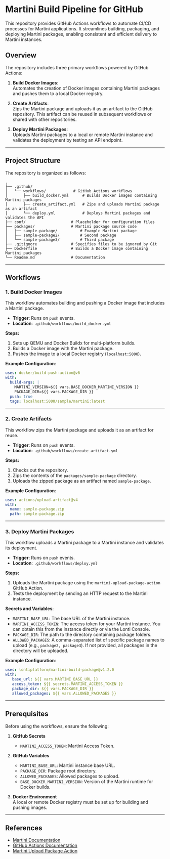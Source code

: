
# Martini Build Pipeline for GitHub

This repository provides GitHub Actions workflows to automate CI/CD processes for Martini applications. It streamlines building, packaging, and deploying Martini packages, enabling consistent and efficient delivery to Martini instances.

## Overview

The repository includes three primary workflows powered by GitHub Actions:

1. **Build Docker Images**:  
   Automates the creation of Docker images containing Martini packages and pushes them to a local Docker registry.

2. **Create Artifacts**:  
   Zips the Martini package and uploads it as an artifact to the GitHub repository. This artifact can be reused in subsequent workflows or shared with other repositories.

3. **Deploy Martini Packages**:  
   Uploads Martini packages to a local or remote Martini instance and validates the deployment by testing an API endpoint.

---

## Project Structure

The repository is organized as follows:

```plaintext
.
├── .github/
│   └── workflows/            # GitHub Actions workflows
│       ├── build_docker.yml      # Builds Docker images containing Martini packages
│       ├── create_artifact.yml   # Zips and uploads Martini package as an artifact
│       └── deploy.yml            # Deploys Martini packages and validates the API
├── conf/                    # Placeholder for configuration files
├── packages/                # Martini package source code
│   ├── sample-package/          # Example Martini package
│   ├── sample-package2/         # Second package
│   └── sample-package3/         # Third package
├── .gitignore               # Specifies files to be ignored by Git
├── Dockerfile               # Builds a Docker image containing Martini packages
└── Readme.md                # Documentation
```

---

## Workflows

### **1. Build Docker Images**

This workflow automates building and pushing a Docker image that includes a Martini package.

- **Trigger**: Runs on `push` events.  
- **Location**: `.github/workflows/build_docker.yml`  

**Steps:**

1. Sets up QEMU and Docker Buildx for multi-platform builds.
2. Builds a Docker image with the Martini package.
3. Pushes the image to a local Docker registry (`localhost:5000`).

**Example Configuration**:

```yaml
uses: docker/build-push-action@v6
with:
  build-args: |
    MARTINI_VERSION=${{ vars.BASE_DOCKER_MARTINI_VERSION }}
    PACKAGE_DIR=${{ vars.PACKAGE_DIR }}
  push: true
  tags: localhost:5000/sample/martini:latest
```

---

### **2. Create Artifacts**

This workflow zips the Martini package and uploads it as an artifact for reuse.

- **Trigger**: Runs on `push` events.  
- **Location**: `.github/workflows/create_artifact.yml`  

**Steps:**

1. Checks out the repository.
2. Zips the contents of the `packages/sample-package` directory.
3. Uploads the zipped package as an artifact named `sample-package`.

**Example Configuration**:

```yaml
uses: actions/upload-artifact@v4
with:
  name: sample-package.zip
  path: sample-package.zip
```

---

### **3. Deploy Martini Packages**

This workflow uploads a Martini package to a Martini instance and validates its deployment.

- **Trigger**: Runs on `push` events.  
- **Location**: `.github/workflows/deploy.yml`  

**Steps:**

1. Uploads the Martini package using the `martini-upload-package-action` GitHub Action.
2. Tests the deployment by sending an HTTP request to the Martini instance.

**Secrets and Variables**:

- `MARTINI_BASE_URL`: The base URL of the Martini instance.
- `MARTINI_ACCESS_TOKEN`: The access token for your Martini instance. You can obtain this from the instance directly or via the Lonti Console.
- `PACKAGE_DIR`: The path to the directory containing package folders.
- `ALLOWED_PACKAGES`: A comma-separated list of specific package names to upload (e.g., `package2, package3`). If not provided, all packages in the directory will be uploaded.

**Example Configuration**:

```yaml
uses: lontiplatform/martini-build-package@v1.2.0
with:
   base_url: ${{ vars.MARTINI_BASE_URL }}
   access_token: ${{ secrets.MARTINI_ACCESS_TOKEN }}
   package_dir: ${{ vars.PACKAGE_DIR }}
   allowed_packages: ${{ vars.ALLOWED_PACKAGES }}
```

---

## Prerequisites

Before using the workflows, ensure the following:

1. **GitHub Secrets**  
   - `MARTINI_ACCESS_TOKEN`: Martini Access Token.

2. **GitHub Variables**  
   - `MARTINI_BASE_URL`: Martini instance base URL.
   - `PACKAGE_DIR`: Package root directory.
   - `ALLOWED_PACKAGES`: Allowed packages to upload.
   - `BASE_DOCKER_MARTINI_VERSION`: Version of the Martini runtime for Docker builds.

3. **Docker Environment**  
   A local or remote Docker registry must be set up for building and pushing images.

---

## References

- [Martini Documentation](https://developer.lonti.com/docs/martini)
- [GitHub Actions Documentation](https://docs.github.com/en/actions)
- [Martini Upload Package Action](https://github.com/lontiplatform/martini-build-package)
